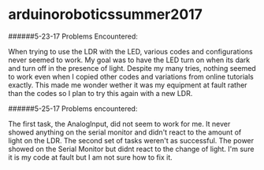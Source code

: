 # arduinoroboticssummer2017

######5-23-17 Problems Encountered:

When trying to use the LDR with the LED, various codes and configurations never seemed to work. My goal was to have the LED turn on when its dark and turn off in the presence of light. Despite my many tries, nothing seemed to work even when I copied other codes and variations from online tutorials exactly. This made me wonder wether it was my equipment at fault rather than the codes so I plan to try this again with a new LDR.


######5-25-17 Problems encountered:

  The first task, the AnalogInput, did not seem to work for me. It never showed anything on the serial monitor and didn't react to the amount of light on the LDR.
    The second set of tasks weren't as successful. The power showed on the Serial Monitor but didnt react to the change of light. I'm sure it is my code at fault but I am not sure how to fix it.

